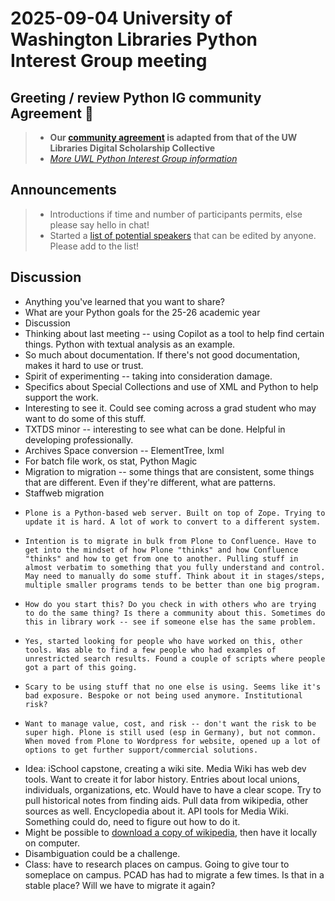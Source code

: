 # 2025-09-04 University of Washington Libraries Python Interest Group meeting
## Greeting / review Python IG community Agreement 🤝
> - **Our [community agreement](https://github.com/uwlib-python-ig/meetings/tree/main#community-agreement) is adapted from that of the UW Libraries Digital Scholarship Collective**  
> - *[More UWL Python Interest Group information](https://github.com/uwlib-python-ig/meetings#get-in-touch-with-the-pig)* 

## Announcements
> - Introductions if time and number of participants permits, else please say hello in chat!
> - Started a [list of potential speakers](https://hackmd.io/-s08LbKmRq2kbKzXJmSZLw?both) that can be edited by anyone. Please add to the list! 

## Discussion
- Anything you've learned that you want to share?
- What are your Python goals for the 25-26 academic year
- Discussion
-   Thinking about last meeting -- using Copilot as a tool to help find certain things. Python with textual analysis as an example.
-   So much about documentation. If there's not good documentation, makes it hard to use or trust.
-   Spirit of experimenting -- taking into consideration damage.
-   Specifics about Special Collections and use of XML and Python to help support the work.
-   Interesting to see it. Could see coming across a grad student who may want to do some of this stuff.
-   TXTDS minor -- interesting to see what can be done. Helpful in developing professionally.
-   Archives Space conversion -- ElementTree, lxml
-   For batch file work, os stat, Python Magic
-   Migration to migration -- some things that are consistent, some things that are different. Even if they're different, what are patterns.
-   Staffweb migration
-     Plone is a Python-based web server. Built on top of Zope. Trying to update it is hard. A lot of work to convert to a different system.
-     Intention is to migrate in bulk from Plone to Confluence. Have to get into the mindset of how Plone "thinks" and how Confluence "thinks" and how to get from one to another. Pulling stuff in almost verbatim to something that you fully understand and control. May need to manually do some stuff. Think about it in stages/steps, multiple smaller programs tends to be better than one big program.
-     How do you start this? Do you check in with others who are trying to do the same thing? Is there a community about this. Sometimes do this in library work -- see if someone else has the same problem.
-     Yes, started looking for people who have worked on this, other tools. Was able to find a few people who had examples of unrestricted search results. Found a couple of scripts where people got a part of this going.
-     Scary to be using stuff that no one else is using. Seems like it's bad exposure. Bespoke or not being used anymore. Institutional risk?
-     Want to manage value, cost, and risk -- don't want the risk to be super high. Plone is still used (esp in Germany), but not common. When moved from Plone to Wordpress for website, opened up a lot of options to get further support/commercial solutions.
- Idea: iSchool capstone, creating a wiki site. Media Wiki has web dev tools. Want to create it for labor history. Entries about local unions, individuals, organizations, etc. Would have to have a clear scope. Try to pull historical notes from finding aids. Pull data from wikipedia, other sources as well. Encyclopedia about it. API tools for Media Wiki. Something could do, need to figure out how to do it.
-   Might be possible to [download a copy of wikipedia](https://en.wikipedia.org/wiki/Wikipedia:Database_download), then have it locally on computer.
-   Disambiguation could be a challenge.
- Class: have to research places on campus. Going to give tour to someplace on campus. PCAD has had to migrate a few times. Is that in a stable place? Will we have to migrate it again? 
